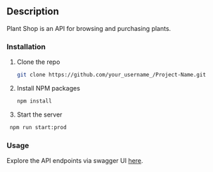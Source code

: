 
## Description

Plant Shop is an API for browsing and purchasing plants. 

### Installation

1. Clone the repo
   ```sh
   git clone https://github.com/your_username_/Project-Name.git
   ```
2. Install NPM packages
   ```sh
   npm install
   ```
3. Start the server
  ```sh
   npm run start:prod
   ```

### Usage
Explore the API endpoints via swagger UI [here](postgres://plant_shop_db_user:LYITZv5ZndyphsGo6TDsA5qqbGWjvxCP@dpg-ckomuo0ujous73fnma1g-a/plant_shop_db).


